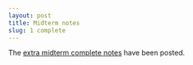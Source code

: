 ```yaml
---
layout: post
title: Midterm notes
slug: 1 complete
---
```


The [extra midterm complete notes](/materials/life_history.cut.complete.pdf) have been posted.
